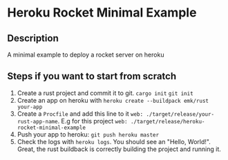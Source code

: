 # Heroku Rocket Minimal Example

## Description

A minimal example to deploy a rocket server on heroku

## Steps if you want to start from scratch

1. Create a rust project and commit it to git. `cargo init` `git init`
2. Create an app on heroku with `heroku create --buildpack emk/rust your-app`
3. Create a `Procfile` and add this line to it `web: ./target/release/your-rust-app-name`. E.g for this project `web: ./target/release/heroku-rocket-minimal-example`
4. Push your app to heroku: `git push heroku master`
5. Check the logs with `heroku logs`. You should see an "Hello, World!". Great, the rust buildback is correctly building the project and running it.
